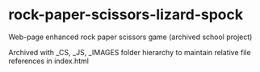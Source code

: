 # rock-paper-scissors-lizard-spock
Web-page enhanced rock paper scissors game (archived school project)

Archived with _CS, _JS, _IMAGES folder hierarchy to maintain relative file references in index.html
